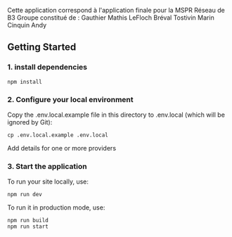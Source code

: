 Cette application correspond à l'application finale pour la MSPR Réseau de B3 
Groupe constitué de : 
Gauthier Mathis
LeFloch Bréval
Tostivin Marin
Cinquin Andy

## Getting Started
### 1. install dependencies

```
npm install
```

### 2. Configure your local environment

Copy the .env.local.example file in this directory to .env.local (which will be ignored by Git):

```
cp .env.local.example .env.local
```

Add details for one or more providers

### 3. Start the application

To run your site locally, use:

```
npm run dev
```

To run it in production mode, use:

```
npm run build
npm run start
```

